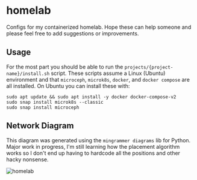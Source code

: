 # homelab
Configs for my containerized homelab.  Hope these can help someone and please feel free to add suggestions or improvements.

## Usage
For the most part you should be able to run the `projects/{project-name}/install.sh` script.  These scripts assume a Linux (Ubuntu) environment and that `microceph`, `microk8s`, `docker`, and `docker compose` are all installed.  On Ubuntu you can install these with:

```
sudo apt update && sudo apt install -y docker docker-compose-v2
sudo snap install microk8s --classic
sudo snap install microceph
```

## Network Diagram
This diagram was generated using the `mingrammer diagrams` lib for Python. Major work in progress, I'm still learning how the placement algorithm works so I don't end up having to hardcode all the positions and other hacky nonsense.

![homelab](https://github.com/v1nsai/homelab/assets/410443/79db0390-ed47-4cb6-ba57-100bc627e2d2)

